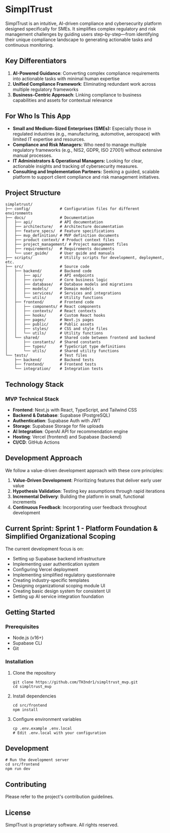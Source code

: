 # SimplTrust

SimplTrust is an intuitive, AI-driven compliance and cybersecurity platform designed specifically for SMEs. It simplifies complex regulatory and risk management challenges by guiding users step-by-step—from identifying their unique compliance landscape to generating actionable tasks and continuous monitoring.

## Key Differentiators

1. **AI-Powered Guidance**: Converting complex compliance requirements into actionable tasks with minimal human expertise
2. **Unified Compliance Framework**: Eliminating redundant work across multiple regulatory frameworks
3. **Business-Centric Approach**: Linking compliance to business capabilities and assets for contextual relevance

## For Who Is This App

- **Small and Medium-Sized Enterprises (SMEs):** Especially those in regulated industries (e.g., manufacturing, automotive, aerospace) with limited IT expertise and resources.
- **Compliance and Risk Managers:** Who need to manage multiple regulatory frameworks (e.g., NIS2, GDPR, ISO 27001) without extensive manual processes.
- **IT Administrators & Operational Managers:** Looking for clear, actionable insights and tracking of cybersecurity measures.
- **Consulting and Implementation Partners:** Seeking a guided, scalable platform to support client compliance and risk management initiatives.

## Project Structure

```
simpletrust/
├── config/             # Configuration files for different environments
├── docs/               # Documentation
│   ├── api/            # API documentation
│   ├── architecture/   # Architecture documentation
│   ├── feature_specs/  # Feature specifications
│   ├── mvp_definition/ # MVP definition documents
│   ├── product context/ # Product context files
│   ├── project_management/ # Project management files
│   ├── requirements/   # Requirements documents
│   └── user_guide/     # User guide and manuals
├── scripts/            # Utility scripts for development, deployment, etc.
├── src/                # Source code
│   ├── backend/        # Backend code
│   │   ├── api/        # API endpoints
│   │   ├── core/       # Core business logic
│   │   ├── database/   # Database models and migrations
│   │   ├── models/     # Domain models
│   │   ├── services/   # Services and integrations
│   │   └── utils/      # Utility functions
│   ├── frontend/       # Frontend code
│   │   ├── components/ # React components
│   │   ├── contexts/   # React contexts
│   │   ├── hooks/      # Custom React hooks
│   │   ├── pages/      # Next.js pages
│   │   ├── public/     # Public assets
│   │   ├── styles/     # CSS and style files
│   │   └── utils/      # Utility functions
│   └── shared/         # Shared code between frontend and backend
│       ├── constants/  # Shared constants
│       ├── types/      # TypeScript type definitions
│       └── utils/      # Shared utility functions
└── tests/              # Test files
    ├── backend/        # Backend tests
    ├── frontend/       # Frontend tests
    └── integration/    # Integration tests
```

## Technology Stack

### MVP Technical Stack

- **Frontend**: Next.js with React, TypeScript, and Tailwind CSS
- **Backend & Database**: Supabase (PostgreSQL)
- **Authentication**: Supabase Auth with JWT
- **Storage**: Supabase Storage for file uploads
- **AI Integration**: OpenAI API for recommendation engine
- **Hosting**: Vercel (frontend) and Supabase (backend)
- **CI/CD**: GitHub Actions

## Development Approach

We follow a value-driven development approach with these core principles:

1. **Value-Driven Development**: Prioritizing features that deliver early user value
2. **Hypothesis Validation**: Testing key assumptions through rapid iterations
3. **Incremental Delivery**: Building the platform in small, functional increments
4. **Continuous Feedback**: Incorporating user feedback throughout development

## Current Sprint: Sprint 1 - Platform Foundation & Simplified Organizational Scoping

The current development focus is on:

- Setting up Supabase backend infrastructure
- Implementing user authentication system
- Configuring Vercel deployment
- Implementing simplified regulatory questionnaire
- Creating industry-specific templates
- Designing organizational scoping module UI
- Creating basic design system for consistent UI
- Setting up AI service integration foundation

## Getting Started

### Prerequisites

- Node.js (v16+)
- Supabase CLI
- Git

### Installation

1. Clone the repository
   ```
   git clone https://github.com/TH3ndr1/simpltrust_mvp.git
   cd simpltrust_mvp
   ```

2. Install dependencies
   ```
   cd src/frontend
   npm install
   ```

3. Configure environment variables
   ```
   cp .env.example .env.local
   # Edit .env.local with your configuration
   ```

## Development

```
# Run the development server
cd src/frontend
npm run dev
```

## Contributing

Please refer to the project's contribution guidelines.

## License

SimplTrust is proprietary software. All rights reserved. 